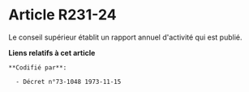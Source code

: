 # Article R231-24

Le conseil supérieur établit un rapport annuel d'activité qui est publié.

**Liens relatifs à cet article**

	**Codifié par**:

	  - Décret n°73-1048 1973-11-15

